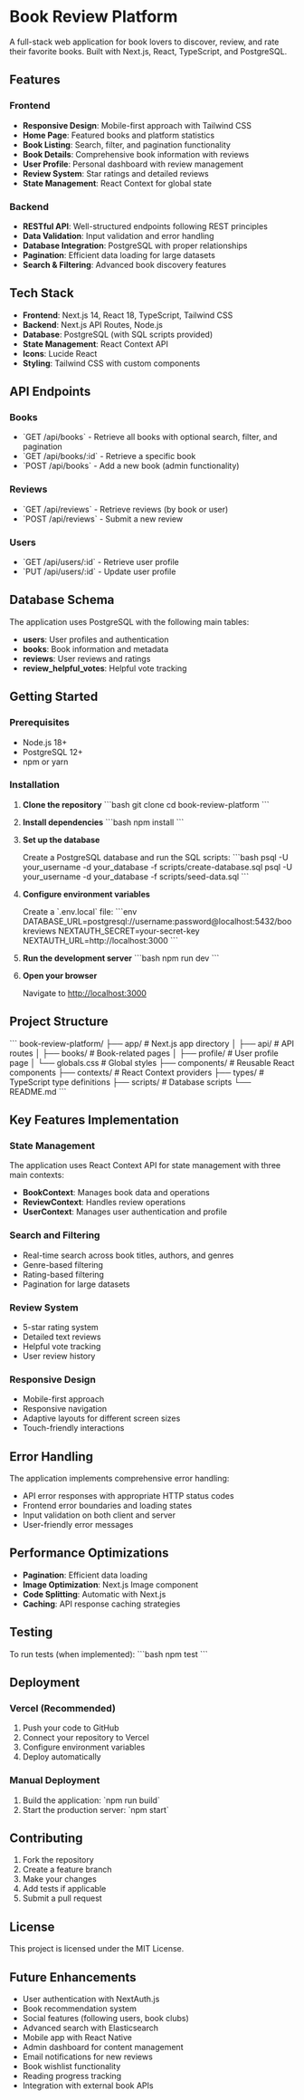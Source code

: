 # Book Review Platform

A full-stack web application for book lovers to discover, review, and rate their favorite books. Built with Next.js, React, TypeScript, and PostgreSQL.

## Features

### Frontend
- **Responsive Design**: Mobile-first approach with Tailwind CSS
- **Home Page**: Featured books and platform statistics
- **Book Listing**: Search, filter, and pagination functionality
- **Book Details**: Comprehensive book information with reviews
- **User Profile**: Personal dashboard with review management
- **Review System**: Star ratings and detailed reviews
- **State Management**: React Context for global state

### Backend
- **RESTful API**: Well-structured endpoints following REST principles
- **Data Validation**: Input validation and error handling
- **Database Integration**: PostgreSQL with proper relationships
- **Pagination**: Efficient data loading for large datasets
- **Search & Filtering**: Advanced book discovery features

## Tech Stack

- **Frontend**: Next.js 14, React 18, TypeScript, Tailwind CSS
- **Backend**: Next.js API Routes, Node.js
- **Database**: PostgreSQL (with SQL scripts provided)
- **State Management**: React Context API
- **Icons**: Lucide React
- **Styling**: Tailwind CSS with custom components

## API Endpoints

### Books
- \`GET /api/books\` - Retrieve all books with optional search, filter, and pagination
- \`GET /api/books/:id\` - Retrieve a specific book
- \`POST /api/books\` - Add a new book (admin functionality)

### Reviews
- \`GET /api/reviews\` - Retrieve reviews (by book or user)
- \`POST /api/reviews\` - Submit a new review

### Users
- \`GET /api/users/:id\` - Retrieve user profile
- \`PUT /api/users/:id\` - Update user profile

## Database Schema

The application uses PostgreSQL with the following main tables:

- **users**: User profiles and authentication
- **books**: Book information and metadata
- **reviews**: User reviews and ratings
- **review_helpful_votes**: Helpful vote tracking

## Getting Started

### Prerequisites
- Node.js 18+ 
- PostgreSQL 12+
- npm or yarn

### Installation

1. **Clone the repository**
   \`\`\`bash
   git clone <repository-url>
   cd book-review-platform
   \`\`\`

2. **Install dependencies**
   \`\`\`bash
   npm install
   \`\`\`

3. **Set up the database**
   
   Create a PostgreSQL database and run the SQL scripts:
   \`\`\`bash
   psql -U your_username -d your_database -f scripts/create-database.sql
   psql -U your_username -d your_database -f scripts/seed-data.sql
   \`\`\`

4. **Configure environment variables**
   
   Create a \`.env.local\` file:
   \`\`\`env
   DATABASE_URL=postgresql://username:password@localhost:5432/bookreviews
   NEXTAUTH_SECRET=your-secret-key
   NEXTAUTH_URL=http://localhost:3000
   \`\`\`

5. **Run the development server**
   \`\`\`bash
   npm run dev
   \`\`\`

6. **Open your browser**
   
   Navigate to [http://localhost:3000](http://localhost:3000)

## Project Structure

\`\`\`
book-review-platform/
├── app/                    # Next.js app directory
│   ├── api/               # API routes
│   ├── books/             # Book-related pages
│   ├── profile/           # User profile page
│   └── globals.css        # Global styles
├── components/            # Reusable React components
├── contexts/              # React Context providers
├── types/                 # TypeScript type definitions
├── scripts/               # Database scripts
└── README.md
\`\`\`

## Key Features Implementation

### State Management
The application uses React Context API for state management with three main contexts:
- **BookContext**: Manages book data and operations
- **ReviewContext**: Handles review operations
- **UserContext**: Manages user authentication and profile

### Search and Filtering
- Real-time search across book titles, authors, and genres
- Genre-based filtering
- Rating-based filtering
- Pagination for large datasets

### Review System
- 5-star rating system
- Detailed text reviews
- Helpful vote tracking
- User review history

### Responsive Design
- Mobile-first approach
- Responsive navigation
- Adaptive layouts for different screen sizes
- Touch-friendly interactions

## Error Handling

The application implements comprehensive error handling:
- API error responses with appropriate HTTP status codes
- Frontend error boundaries and loading states
- Input validation on both client and server
- User-friendly error messages

## Performance Optimizations

- **Pagination**: Efficient data loading
- **Image Optimization**: Next.js Image component
- **Code Splitting**: Automatic with Next.js
- **Caching**: API response caching strategies

## Testing

To run tests (when implemented):
\`\`\`bash
npm test
\`\`\`

## Deployment

### Vercel (Recommended)
1. Push your code to GitHub
2. Connect your repository to Vercel
3. Configure environment variables
4. Deploy automatically

### Manual Deployment
1. Build the application: \`npm run build\`
2. Start the production server: \`npm start\`

## Contributing

1. Fork the repository
2. Create a feature branch
3. Make your changes
4. Add tests if applicable
5. Submit a pull request

## License

This project is licensed under the MIT License.

## Future Enhancements

- User authentication with NextAuth.js
- Book recommendation system
- Social features (following users, book clubs)
- Advanced search with Elasticsearch
- Mobile app with React Native
- Admin dashboard for content management
- Email notifications for new reviews
- Book wishlist functionality
- Reading progress tracking
- Integration with external book APIs


